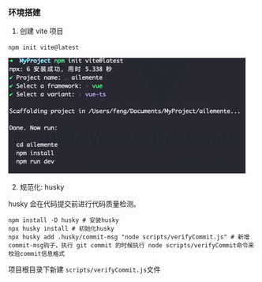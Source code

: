 ### 环境搭建

1. 创建 vite 项目

`npm init vite@latest`

![步骤](./static/1_init.png)

2. 规范化: husky

husky 会在代码提交前进行代码质量检测。

```
npm install -D husky # 安装husky
npx husky install # 初始化husky
npx husky add .husky/commit-msg "node scripts/verifyCommit.js" # 新增commit-msg钩子，执行 git commit 的时候执行 node scripts/verifyCommit命令来校验commit信息格式
```

项目根目录下新建 `scripts/verifyCommit.js`文件
